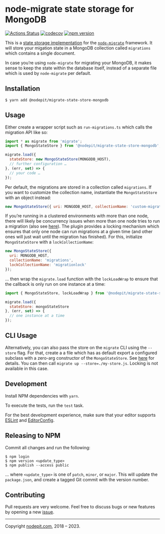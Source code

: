 # node-migrate state storage for MongoDB

[![Actions Status](https://github.com/NodePit/node-migrate-state-store-mongodb/workflows/CI/badge.svg)](https://github.com/NodePit/node-migrate-state-store-mongodb/actions)
[![codecov](https://codecov.io/gh/NodePit/node-migrate-state-store-mongodb/branch/master/graph/badge.svg)](https://codecov.io/gh/NodePit/node-migrate-state-store-mongodb)
[![npm version](https://badge.fury.io/js/%40nodepit%2Fmigrate-state-store-mongodb.svg)](https://badge.fury.io/js/%40nodepit%2Fmigrate-state-store-mongodb)

This is a [state storage implementation](https://github.com/tj/node-migrate#custom-state-storage) for the [`node-migrate`](https://github.com/tj/node-migrate) framework. It will store your migation state in a MongoDB collection called `migrations` which contains a single document.

In case you’re using `node-migrate` for migrating your MongoDB, it makes sense to keep the state within the database itself, instead of a separate file which is used by `node-migrate` per default.

## Installation

```shell
$ yarn add @nodepit/migrate-state-store-mongodb
```

## Usage

Either create a wrapper script such as `run-migrations.ts` which calls the migration API like so:

```javascript
import * as migrate from 'migrate';
import { MongoStateStore } from '@nodepit/migrate-state-store-mongodb';

migrate.load({
  stateStore: new MongoStateStore(MONGODB_HOST),
  // further configuration …
}, (err, set) => {
  // your code …
});
```

Per default, the migrations are stored in a collection called `migrations`. If you want to customize the collection name, instantiate the `MongoStateStore` with an object instead:


```javascript
new MongoStateStore({ uri: MONGODB_HOST, collectionName: 'custom-migrations-collection' });
```

If you’re running in a clustered environments with more than one node, there will likely be concurrency issues when more than one node tries to run a migration (also see [here](https://github.com/NodePit/node-migrate-state-store-mongodb/issues/30)). The plugin provides a locking mechanism which ensures that only one node can run migrations at a given time (and other ones will just wait until the migration has finished). For this, initialize `MongoStateStore` with a `lockCollectionName`:

```javascript
new MongoStateStore({
  uri: MONGODB_HOST,
  collectionName: 'migrations',
  lockCollectionName: 'migrationlock'
});
```

… then wrap the `migrate.load` function with the `lockLoadWrap` to ensure that the callback is only run on one instance at a time:

```javascript
import { MongoStateStore, lockLoadWrap } from '@nodepit/migrate-state-store-mongodb';

migrate.load({
  stateStore: mongoStateStore
}, (err, set) => {
  // one instance at a time
});
```

## CLI Usage

Alternatively, you can also pass the store on the `migrate` CLI using the `--store` flag. For that, create a a file which has as default export a configured subclass with a zero-arg constructor of the `MongoStateStore`. See [here](https://github.com/NodePit/node-migrate-state-store-mongodb/issues/9#issuecomment-658018332) for details. You can then call `migrate up --store=./my-store.js`. Locking is not available in this case.

## Development

Install NPM dependencies with `yarn`.

To execute the tests, run the `test` task.

For the best development experience, make sure that your editor supports [ESLint](https://eslint.org/docs/user-guide/integrations) and [EditorConfig](http://editorconfig.org).

## Releasing to NPM

Commit all changes and run the following:

```shell
$ npm login
$ npm version <update_type>
$ npm publish --access public
```

… where `<update_type>` is one of `patch`, `minor`, or `major`. This will update the `package.json`, and create a tagged Git commit with the version number.


## Contributing

Pull requests are very welcome. Feel free to discuss bugs or new features by opening a new [issue](https://github.com/NodePit/node-migrate-state-store-mongodb/issues).

- - -

Copyright [nodepit.com](https://nodepit.com), 2018 – 2023.
